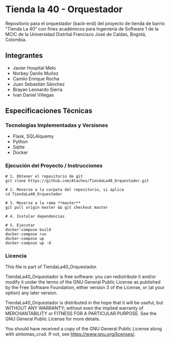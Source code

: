 # Tienda la 40 - Orquestador
Repositorio para el orquestador (back-end) del proyecto de tienda de barrio "Tienda La 40" con fines académicos para Ingeniería de Software 1 de la MCIC de la Universidad Distrital Francisco José de Caldas, Bogotá, Colombia.

## Integrantes

- Javier Hospital Melo
- Norbey Danilo Muñoz
- Camilo Enrique Rocha
- Juan Sebastián Sánchez
- Brayan Leonardo Sierra
- Ivan Daniel Villegas

## Especificaciones Técnicas
### Tecnologías Implementadas y Versiones

- Flask, SQLAlquemy
- Python
- Sqlite
- Docker

### Ejecución del Proyecto / Instrucciones

```
# 1. Obtener el repositorio de git
git clone https://github.com/Ataches/TiendaLa40_Orquestador.git

# 2. Moverse a la carpeta del repositorio, si aplica
cd TiendaLa40_Orquestador

# 3. Moverse a la rama **master**
git pull origin master && git checkout master

# 4. Instalar dependencias

# 5. Ejecutar
docker-compose build
docker-compose run
docker-compose up 
docker-compose up -d
```

### Licencia

This file is part of TiendaLa40_Orquestador.

TiendaLa40_Orquestador is free software: you can redistribute it and/or modify it under the terms of the GNU General Public License as published by the Free Software Foundation, either version 3 of the License, or (at your option) any later version.

TiendaLa40_Orquestador is distributed in the hope that it will be useful, but WITHOUT ANY WARRANTY; without even the implied warranty of MERCHANTABILITY or FITNESS FOR A PARTICULAR PURPOSE. See the GNU General Public License for more details.

You should have received a copy of the GNU General Public License along with sintomas_crud. If not, see https://www.gnu.org/licenses/.
